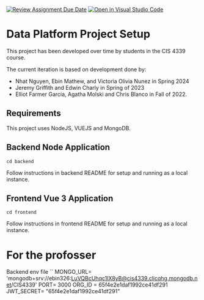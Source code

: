 [![Review Assignment Due Date](https://classroom.github.com/assets/deadline-readme-button-24ddc0f5d75046c5622901739e7c5dd533143b0c8e959d652212380cedb1ea36.svg)](https://classroom.github.com/a/Y5_dlaj5)
[![Open in Visual Studio Code](https://classroom.github.com/assets/open-in-vscode-718a45dd9cf7e7f842a935f5ebbe5719a5e09af4491e668f4dbf3b35d5cca122.svg)](https://classroom.github.com/online_ide?assignment_repo_id=13553004&assignment_repo_type=AssignmentRepo)
# Data Platform Project Setup

This project has been developed over time by students in the CIS 4339 course.

The current iteration is based on development done by:
* Nhat Nguyen, Ebin Mathew, and Victoria Olivia Nunez in Spring 2024
* Jeremy Griffith and Edwin Charly in Spring of 2023
* Elliot Farmer Garcia, Agatha	Molski and Chris Blanco in Fall of 2022.

## Requirements

This project uses NodeJS, VUEJS and MongoDB.

## Backend Node Application
```
cd backend
```
Follow instructions in backend README for setup and running as a local instance.

## Frontend Vue 3 Application
```
cd frontend
```
Follow instructions in frontend README for setup and running as a local instance.


# For the profosser
Backend env file
``
MONGO_URL=  'mongodb+srv://ebin326:LuVQBcUhqc1IX8yB@cis4339.clicqhg.mongodb.net/CIS4339'
PORT= 3000
ORG_ID = 65f4e2e1daf1992ce41df291
JWT_SECRET= "65f4e2e1daf1992ce41df291"
```